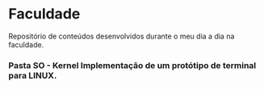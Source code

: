 # Faculdade
Repositório de conteúdos desenvolvidos durante o meu dia a dia na faculdade.

<h3> Pasta SO - Kernel</>
Implementação de um protótipo de terminal para LINUX.
